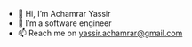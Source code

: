 - 👋 Hi, I’m Achamrar Yassir
- 👀 I’m a software engineer
- 📫 Reach me on yassir.achamrar@gmail.com


